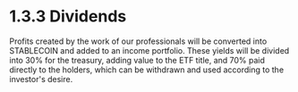 # 1.3.3 Dividends

Profits created by the work of our professionals will be converted into STABLECOIN and added to an income portfolio. These yields will be divided into 30% for the treasury, adding value to the ETF title, and 70% paid directly to the holders, which can be withdrawn and used according to the investor's desire.
